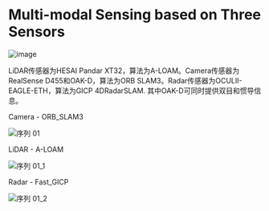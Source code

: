 # Multi-modal Sensing based on Three Sensors
![image](https://github.com/user-attachments/assets/1ccfa5f7-176d-42db-81b1-68d5fdc4167b)

LiDAR传感器为HESAI Pandar XT32，算法为A-LOAM。Camera传感器为RealSense D455和OAK-D，算法为ORB SLAM3。Radar传感器为OCULII-EAGLE-ETH，算法为GICP 4DRadarSLAM.  其中OAK-D可同时提供双目和惯导信息。




Camera - ORB_SLAM3

![序列 01](https://github.com/user-attachments/assets/15c4615f-a6c5-40dd-8187-72f5d01a4a48)


LiDAR - A-LOAM

![序列 01_1](https://github.com/user-attachments/assets/6f7bd6c4-3bd2-45e0-9cea-67482e2ef112)


Radar - Fast_GICP

![序列 01_2](https://github.com/user-attachments/assets/450ec057-5101-4014-ae25-5c31eba8267e)

